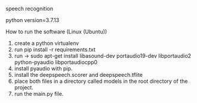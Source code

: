 speech recognition

python version=3.7.13

How to run the software (Linux (Ubuntu))

1. create a python virtualenv
2. run pip install -r requirements.txt
3. run -> sudo apt-get install libasound-dev portaudio19-dev libportaudio2 python-pyaudio libportaudiocpp0
4. install pyaudio with pip.
5. install the deepspeech.scorer and deepspeech.tflite
6. place both files in a directory called models in the root directory of the project.
7. run the main.py file.
